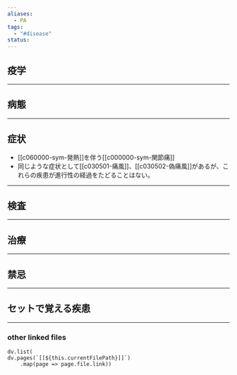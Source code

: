 ```yaml
---
aliases:
  - PA
tags:
  - "#disease"
status:
---
```

## 疫学
---
## 病態
---
## 症状
- [[c060000-sym-発熱]]を伴う[[c000000-sym-関節痛]]
- 同じような症状として[[c030501-痛風]]、[[c030502-偽痛風]]があるが、これらの疾患が進行性の経過をたどることはない。
---
## 検査
---
## 治療
---
## 禁忌
---
## セットで覚える疾患
---
### other linked files
```dataviewjs
dv.list(
dv.pages(`[[${this.currentFilePath}]]`)
	.map(page => page.file.link))
```
